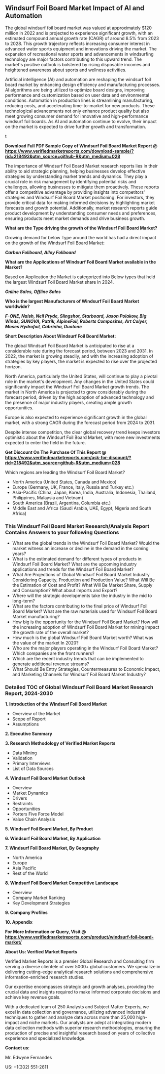 <h2>Windsurf Foil Board Market Impact of AI and Automation</h2><p>The global windsurf foil board market was valued at approximately $120 million in 2022 and is projected to experience significant growth, with an estimated compound annual growth rate (CAGR) of around 8.5% from 2023 to 2028. This growth trajectory reflects increasing consumer interest in advanced water sports equipment and innovations driving the market. The expansion of recreational water sports and advancements in windsurfing technology are major factors contributing to this upward trend. The market's positive outlook is bolstered by rising disposable incomes and heightened awareness about sports and wellness activities.</p><p>Artificial intelligence (AI) and automation are reshaping the windsurf foil board market by enhancing design efficiency and manufacturing processes. AI algorithms are being utilized to optimize board designs, improving performance and customization based on user data and environmental conditions. Automation in production lines is streamlining manufacturing, reducing costs, and accelerating time-to-market for new products. These technological advancements not only enhance product quality but also meet growing consumer demand for innovative and high-performance windsurf foil boards. As AI and automation continue to evolve, their impact on the market is expected to drive further growth and transformation.</p>t</p><p id="" class=""><strong>Download Full PDF Sample Copy of Windsurf Foil Board Market Report @ <a href="https://www.verifiedmarketreports.com/download-sample/?rid=218492&utm_source=github-R&utm_medium=028" target="_blank">https://www.verifiedmarketreports.com/download-sample/?rid=218492&utm_source=github-R&utm_medium=028</a></strong></p><p>The importance of&nbsp;Windsurf Foil Board Market research reports lies in their ability to aid strategic planning, helping businesses develop effective strategies by understanding market trends and dynamics. They play a crucial role in risk management by identifying potential risks and challenges, allowing businesses to mitigate them proactively. These reports offer a competitive advantage by providing insights into competitors' strategies and Windsurf Foil Board Market positioning. For investors, they provide critical data for making informed decisions by highlighting market forecasts and growth potential. Additionally, market research reports guide product development by understanding consumer needs and preferences, ensuring products meet market demands and drive business growth.</p><p><strong>What are the&nbsp;Type driving the growth of the Windsurf Foil Board Market?</strong></p><p id="" class="">Growing demand for below Type around the world has had a direct impact on the growth of the Windsurf Foil Board Market:</p><em><strong>Carbon Foliboard, Alloy Foliboard</strong></em></p><strong>What are the&nbsp;Applications&nbsp;of Windsurf Foil Board Market available in the Market?</strong></p><p id="" class="">Based on Application the Market is categorized into Below types that held the largest Windsurf Foil Board Market share In 2024.</p><em><strong>Online Sales, Offline Sales</strong></em></p><strong>Who is the largest Manufacturers of Windsurf Foil Board Market worldwide?</strong></p><p><em><strong>F-ONE, Naish, Neil Pryde, Slingshot, Starboard, Jason Polakow, Big Winds, SUNOVA, Patrik, AlpineFoil, Roberts Composites, Art Colyer, Moses Hydrofoil, Cabrinha, Duotone</strong></em></p><p id="" class=""><strong>Short Description About Windsurf Foil Board Market:</strong></p><p>The global Windsurf Foil Board Market is anticipated to rise at a considerable rate during the forecast period, between 2023 and 2031. In 2022, the market is growing steadily, and with the increasing adoption of strategies by key players, the market is expected to rise over the projected horizon.</p><p>North America, particularly the United States, will continue to play a pivotal role in the market's development. Any changes in the United States could significantly impact the Windsurf Foil Board Market growth trends. The market in North America is projected to grow considerably during the forecast period, driven by the high adoption of advanced technology and the presence of major industry players, creating ample growth opportunities.</p><p>Europe is also expected to experience significant growth in the global market, with a strong CAGR during the forecast period from 2024 to 2031.</p><p>Despite intense competition, the clear global recovery trend keeps investors optimistic about the Windsurf Foil Board Market, with more new investments expected to enter the field in the future.</p><p id="" class=""><strong>Get Discount On The Purchase Of This Report @ <a href="https://www.verifiedmarketreports.com/ask-for-discount/?rid=218492&utm_source=github-R&utm_medium=028" target="_blank">https://www.verifiedmarketreports.com/ask-for-discount/?rid=218492&utm_source=github-R&utm_medium=028</a></strong></p>Which regions are leading the Windsurf Foil Board Market?</p><ul><li>North America (United States, Canada and Mexico)</li><li>Europe (Germany, UK, France, Italy, Russia and Turkey etc.)</li><li>Asia-Pacific (China, Japan, Korea, India, Australia, Indonesia, Thailand, Philippines, Malaysia and Vietnam)</li><li>South America (Brazil, Argentina, Columbia etc.)</li><li>Middle East and Africa (Saudi Arabia, UAE, Egypt, Nigeria and South Africa)</li></ul><h3 id="" class="">This Windsurf Foil Board Market Research/Analysis Report Contains Answers to your following Questions</h3><ul><li>What are the global trends in the Windsurf Foil Board Market? Would the market witness an increase or decline in the demand in the coming years?</li><li>What is the estimated demand for different types of products in Windsurf Foil Board Market? What are the upcoming industry applications and trends for the Windsurf Foil Board Market?</li><li>What Are Projections of Global Windsurf Foil Board Market Industry Considering Capacity, Production and Production Value? What Will Be the Estimation of Cost and Profit? What Will Be Market Share, Supply and Consumption? What about imports and Export?</li><li>Where will the strategic developments take the industry in the mid to long-term?</li><li>What are the factors contributing to the final price of Windsurf Foil Board Market? What are the raw materials used for Windsurf Foil Board Market manufacturing?</li><li>How big is the opportunity for the Windsurf Foil Board Market? How will the increasing adoption of Windsurf Foil Board Market for mining impact the growth rate of the overall market?</li><li>How much is the global Windsurf Foil Board Market worth? What was the value of the market In 2020?</li><li>Who are the major players operating in the Windsurf Foil Board Market? Which companies are the front runners?</li><li>Which are the recent industry trends that can be implemented to generate additional revenue streams?</li><li>What Should Be Entry Strategies, Countermeasures to Economic Impact, and Marketing Channels for Windsurf Foil Board Market Industry?</li></ul><h3 id="" class="">Detailed TOC of Global Windsurf Foil Board Market Research Report, 2024-2030</h3><p id="" class=""><strong>1. Introduction of the Windsurf Foil Board Market</strong></p><ul><li>Overview of the Market</li><li>Scope of Report</li><li>Assumptions</li></ul><p id="" class=""><strong>2. Executive Summary</strong></p><p id="" class=""><strong>3. Research Methodology of Verified Market Reports</strong></p><ul><li>Data Mining</li><li>Validation</li><li>Primary Interviews</li><li>List of Data Sources</li></ul><p id="" class=""><strong>4. Windsurf Foil Board Market Outlook</strong></p><ul><li>Overview</li><li>Market Dynamics</li><li>Drivers</li><li>Restraints</li><li>Opportunities</li><li>Porters Five Force Model</li><li>Value Chain Analysis</li></ul><p id="" class=""><strong>5. Windsurf Foil Board Market, By Product</strong></p><p id="" class=""><strong>6. Windsurf Foil Board Market, By Application</strong></p><p id="" class=""><strong>7. Windsurf Foil Board Market, By Geography</strong></p><ul><li>North America</li><li>Europe</li><li>Asia Pacific</li><li>Rest of the World</li></ul><p id="" class=""><strong>8. Windsurf Foil Board Market Competitive Landscape</strong></p><ul><li>Overview</li><li>Company Market Ranking</li><li>Key Development Strategies</li></ul><p id="" class=""><strong>9. Company Profiles</strong></p><p id="" class=""><strong>10. Appendix</strong></p><p id="" class=""><strong>For More Information or Query, Visit @ <a href="https://www.verifiedmarketreports.com/product/windsurf-foil-board-market/" target="_blank">https://www.verifiedmarketreports.com/product/windsurf-foil-board-market/</a></strong></p><p id="" class=""><strong>About Us: Verified Market Reports</strong></p><p id="" class="">Verified Market Reports is a premier Global Research and Consulting firm serving a diverse clientele of over 5000+ global customers. We specialize in delivering cutting-edge analytical research solutions and comprehensive information-enriched research studies.</p><p id="" class="">Our expertise encompasses strategic and growth analyses, providing the crucial data and insights required to make informed corporate decisions and achieve key revenue goals.</p><p id="" class="">With a dedicated team of 250 Analysts and Subject Matter Experts, we excel in data collection and governance, utilizing advanced industrial techniques to gather and analyze data across more than 25,000 high-impact and niche markets. Our analysts are adept at integrating modern data collection methods with superior research methodologies, ensuring the production of precise and insightful research based on years of collective experience and specialized knowledge.</p><p id="" class=""><strong>Contact us:</strong></p><p id="" class="">Mr. Edwyne Fernandes</p><p id="" class="">US: +1(302) 551-2611</p>